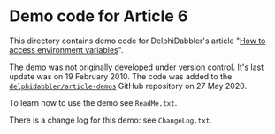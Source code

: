 # Demo code for Article 6

This directory contains demo code for DelphiDabbler's article "[How to access environment variables](https://delphidabbler.com/articles/article-6)".

The demo was not originally developed under version control. It's last update was on 19 February 2010. The code was added to the [`delphidabbler/article-demos`](https://github.com/delphidabbler/article-demos) GitHub repository on 27 May 2020.

To learn how to use the demo see `ReadMe.txt`.

There is a change log for this demo: see `ChangeLog.txt`.

